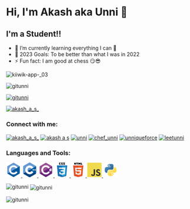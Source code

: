 # Hi, I'm Akash aka Unni 👋 
## I'm a Student!!

- 🌱 I’m currently learning everything I can 🤣
- 🥅 2023 Goals: To be better than what I was in 2022
- ⚡ Fun fact: I am good at chess 😏😎

![kiiwik-app-_03](https://user-images.githubusercontent.com/114794304/195996093-4da66801-70d4-4659-a4ab-cedd1f9c7367.gif)


<p align="left"> <img src="https://komarev.com/ghpvc/?username=gitunni&label=Profile%20views&color=0e75b6&style=flat" alt="gitunni" /> </p>

<p align="left"> <a href="https://github.com/ryo-ma/github-profile-trophy"><img src="https://github-profile-trophy.vercel.app/?username=gitunni" alt="gitunni" /></a> </p>

<p align="left"> <a href="https://twitter.com/akash_a_s_" target="blank"><img src="https://img.shields.io/twitter/follow/akash_a_s_?logo=twitter&style=for-the-badge" alt="akash_a_s_" /></a> </p>

<h3 align="left">Connect with me:</h3>
<p align="left">
<a href="https://twitter.com/akash_a_s_" target="blank"><img align="center" src="https://raw.githubusercontent.com/rahuldkjain/github-profile-readme-generator/master/src/images/icons/Social/twitter.svg" alt="akash_a_s_" height="30" width="40" /></a>
<a href="https://fb.com/akash a s" target="blank"><img align="center" src="https://raw.githubusercontent.com/rahuldkjain/github-profile-readme-generator/master/src/images/icons/Social/facebook.svg" alt="akash a s" height="30" width="40" /></a>
<a href="https://www.youtube.com/channel/UC9452Ld_sb9hx2C9LrDyCBQ/featured" target="blank"><img align="center" src="https://raw.githubusercontent.com/rahuldkjain/github-profile-readme-generator/master/src/images/icons/Social/youtube.svg" alt="unni" height="30" width="40" /></a>
<a href="https://www.codechef.com/users/chef_unni" target="blank"><img align="center" src="https://cdn.jsdelivr.net/npm/simple-icons@3.1.0/icons/codechef.svg" alt="chef_unni" height="30" width="40" /></a>
<a href="https://codeforces.com/profile/unniqueforce" target="blank"><img align="center" src="https://raw.githubusercontent.com/rahuldkjain/github-profile-readme-generator/master/src/images/icons/Social/codeforces.svg" alt="unniqueforce" height="30" width="40" /></a>
<a href="https://www.leetcode.com/leetunni" target="blank"><img align="center" src="https://raw.githubusercontent.com/rahuldkjain/github-profile-readme-generator/master/src/images/icons/Social/leet-code.svg" alt="leetunni" height="30" width="40" /></a>
</p>

<h3 align="left">Languages and Tools:</h3>
<p align="left"> <a href="https://www.cprogramming.com/" target="_blank" rel="noreferrer"> <img src="https://raw.githubusercontent.com/devicons/devicon/master/icons/c/c-original.svg" alt="c" width="40" height="40"/> </a> <a href="https://www.w3schools.com/cpp/" target="_blank" rel="noreferrer"> <img src="https://raw.githubusercontent.com/devicons/devicon/master/icons/cplusplus/cplusplus-original.svg" alt="cplusplus" width="40" height="40"/> </a> <a href="https://www.w3schools.com/cs/" target="_blank" rel="noreferrer"> <img src="https://raw.githubusercontent.com/devicons/devicon/master/icons/csharp/csharp-original.svg" alt="csharp" width="40" height="40"/> </a> <a href="https://www.w3schools.com/css/" target="_blank" rel="noreferrer"> <img src="https://raw.githubusercontent.com/devicons/devicon/master/icons/css3/css3-original-wordmark.svg" alt="css3" width="40" height="40"/> </a> <a href="https://www.w3.org/html/" target="_blank" rel="noreferrer"> <img src="https://raw.githubusercontent.com/devicons/devicon/master/icons/html5/html5-original-wordmark.svg" alt="html5" width="40" height="40"/> </a> <a href="https://developer.mozilla.org/en-US/docs/Web/JavaScript" target="_blank" rel="noreferrer"> <img src="https://raw.githubusercontent.com/devicons/devicon/master/icons/javascript/javascript-original.svg" alt="javascript" width="40" height="40"/> </a> <a href="https://www.python.org" target="_blank" rel="noreferrer"> <img src="https://raw.githubusercontent.com/devicons/devicon/master/icons/python/python-original.svg" alt="python" width="40" height="40"/> </a> </p>

<p><img align="left" src="https://github-readme-stats.vercel.app/api/top-langs?username=gitunni&show_icons=true&locale=en&layout=compact" alt="gitunni" /></p>

<p>&nbsp;<img align="center" src="https://github-readme-stats.vercel.app/api?username=gitunni&show_icons=true&locale=en" alt="gitunni" /></p>

<p><img align="center" src="https://github-readme-streak-stats.herokuapp.com/?user=gitunni&" alt="gitunni" /></p>
